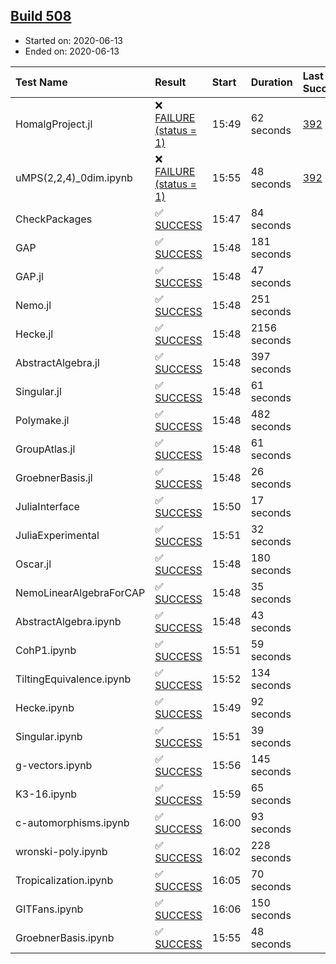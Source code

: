 ## [Build 508](https://oscarci.mathematik.uni-kl.de/job/oscar-julia-1.4/508/)

* Started on: 2020-06-13
* Ended on: 2020-06-13

| Test Name    | Result | Start | Duration | Last Success | First Failure |
|:-------------|:-------|:------|:---------|:-------------|:--------------|
| HomalgProject.jl | ❌ [FAILURE (status = 1)](https://oscarci.mathematik.uni-kl.de/job/oscar-julia-1.4/508/artifact/logs/build-508/HomalgProject.jl.log) | 15:49 | 62 seconds | [392](https://oscarci.mathematik.uni-kl.de/job/oscar-julia-1.4/392/) | [393](https://oscarci.mathematik.uni-kl.de/job/oscar-julia-1.4/393/) |
| uMPS(2,2,4)_0dim.ipynb | ❌ [FAILURE (status = 1)](https://oscarci.mathematik.uni-kl.de/job/oscar-julia-1.4/508/artifact/logs/build-508/uMPS-2-2-4-_0dim.ipynb.log) | 15:55 | 48 seconds | [392](https://oscarci.mathematik.uni-kl.de/job/oscar-julia-1.4/392/) | [393](https://oscarci.mathematik.uni-kl.de/job/oscar-julia-1.4/393/) |
| CheckPackages | ✅ [SUCCESS](https://oscarci.mathematik.uni-kl.de/job/oscar-julia-1.4/508/artifact/logs/build-508/CheckPackages.log) | 15:47 | 84 seconds |  |  |
| GAP | ✅ [SUCCESS](https://oscarci.mathematik.uni-kl.de/job/oscar-julia-1.4/508/artifact/logs/build-508/GAP.log) | 15:48 | 181 seconds |  |  |
| GAP.jl | ✅ [SUCCESS](https://oscarci.mathematik.uni-kl.de/job/oscar-julia-1.4/508/artifact/logs/build-508/GAP.jl.log) | 15:48 | 47 seconds |  |  |
| Nemo.jl | ✅ [SUCCESS](https://oscarci.mathematik.uni-kl.de/job/oscar-julia-1.4/508/artifact/logs/build-508/Nemo.jl.log) | 15:48 | 251 seconds |  |  |
| Hecke.jl | ✅ [SUCCESS](https://oscarci.mathematik.uni-kl.de/job/oscar-julia-1.4/508/artifact/logs/build-508/Hecke.jl.log) | 15:48 | 2156 seconds |  |  |
| AbstractAlgebra.jl | ✅ [SUCCESS](https://oscarci.mathematik.uni-kl.de/job/oscar-julia-1.4/508/artifact/logs/build-508/AbstractAlgebra.jl.log) | 15:48 | 397 seconds |  |  |
| Singular.jl | ✅ [SUCCESS](https://oscarci.mathematik.uni-kl.de/job/oscar-julia-1.4/508/artifact/logs/build-508/Singular.jl.log) | 15:48 | 61 seconds |  |  |
| Polymake.jl | ✅ [SUCCESS](https://oscarci.mathematik.uni-kl.de/job/oscar-julia-1.4/508/artifact/logs/build-508/Polymake.jl.log) | 15:48 | 482 seconds |  |  |
| GroupAtlas.jl | ✅ [SUCCESS](https://oscarci.mathematik.uni-kl.de/job/oscar-julia-1.4/508/artifact/logs/build-508/GroupAtlas.jl.log) | 15:48 | 61 seconds |  |  |
| GroebnerBasis.jl | ✅ [SUCCESS](https://oscarci.mathematik.uni-kl.de/job/oscar-julia-1.4/508/artifact/logs/build-508/GroebnerBasis.jl.log) | 15:48 | 26 seconds |  |  |
| JuliaInterface | ✅ [SUCCESS](https://oscarci.mathematik.uni-kl.de/job/oscar-julia-1.4/508/artifact/logs/build-508/JuliaInterface.log) | 15:50 | 17 seconds |  |  |
| JuliaExperimental | ✅ [SUCCESS](https://oscarci.mathematik.uni-kl.de/job/oscar-julia-1.4/508/artifact/logs/build-508/JuliaExperimental.log) | 15:51 | 32 seconds |  |  |
| Oscar.jl | ✅ [SUCCESS](https://oscarci.mathematik.uni-kl.de/job/oscar-julia-1.4/508/artifact/logs/build-508/Oscar.jl.log) | 15:48 | 180 seconds |  |  |
| NemoLinearAlgebraForCAP | ✅ [SUCCESS](https://oscarci.mathematik.uni-kl.de/job/oscar-julia-1.4/508/artifact/logs/build-508/NemoLinearAlgebraForCAP.log) | 15:48 | 35 seconds |  |  |
| AbstractAlgebra.ipynb | ✅ [SUCCESS](https://oscarci.mathematik.uni-kl.de/job/oscar-julia-1.4/508/artifact/logs/build-508/AbstractAlgebra.ipynb.log) | 15:48 | 43 seconds |  |  |
| CohP1.ipynb | ✅ [SUCCESS](https://oscarci.mathematik.uni-kl.de/job/oscar-julia-1.4/508/artifact/logs/build-508/CohP1.ipynb.log) | 15:51 | 59 seconds |  |  |
| TiltingEquivalence.ipynb | ✅ [SUCCESS](https://oscarci.mathematik.uni-kl.de/job/oscar-julia-1.4/508/artifact/logs/build-508/TiltingEquivalence.ipynb.log) | 15:52 | 134 seconds |  |  |
| Hecke.ipynb | ✅ [SUCCESS](https://oscarci.mathematik.uni-kl.de/job/oscar-julia-1.4/508/artifact/logs/build-508/Hecke.ipynb.log) | 15:49 | 92 seconds |  |  |
| Singular.ipynb | ✅ [SUCCESS](https://oscarci.mathematik.uni-kl.de/job/oscar-julia-1.4/508/artifact/logs/build-508/Singular.ipynb.log) | 15:51 | 39 seconds |  |  |
| g-vectors.ipynb | ✅ [SUCCESS](https://oscarci.mathematik.uni-kl.de/job/oscar-julia-1.4/508/artifact/logs/build-508/g-vectors.ipynb.log) | 15:56 | 145 seconds |  |  |
| K3-16.ipynb | ✅ [SUCCESS](https://oscarci.mathematik.uni-kl.de/job/oscar-julia-1.4/508/artifact/logs/build-508/K3-16.ipynb.log) | 15:59 | 65 seconds |  |  |
| c-automorphisms.ipynb | ✅ [SUCCESS](https://oscarci.mathematik.uni-kl.de/job/oscar-julia-1.4/508/artifact/logs/build-508/c-automorphisms.ipynb.log) | 16:00 | 93 seconds |  |  |
| wronski-poly.ipynb | ✅ [SUCCESS](https://oscarci.mathematik.uni-kl.de/job/oscar-julia-1.4/508/artifact/logs/build-508/wronski-poly.ipynb.log) | 16:02 | 228 seconds |  |  |
| Tropicalization.ipynb | ✅ [SUCCESS](https://oscarci.mathematik.uni-kl.de/job/oscar-julia-1.4/508/artifact/logs/build-508/Tropicalization.ipynb.log) | 16:05 | 70 seconds |  |  |
| GITFans.ipynb | ✅ [SUCCESS](https://oscarci.mathematik.uni-kl.de/job/oscar-julia-1.4/508/artifact/logs/build-508/GITFans.ipynb.log) | 16:06 | 150 seconds |  |  |
| GroebnerBasis.ipynb | ✅ [SUCCESS](https://oscarci.mathematik.uni-kl.de/job/oscar-julia-1.4/508/artifact/logs/build-508/GroebnerBasis.ipynb.log) | 15:55 | 48 seconds |  |  |
